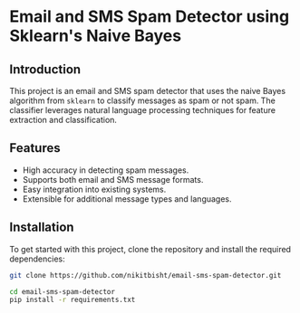 # Email and SMS Spam Detector using Sklearn's Naive Bayes

## Introduction
This project is an email and SMS spam detector that uses the naive Bayes algorithm from `sklearn` to classify messages as spam or not spam. The classifier leverages natural language processing techniques for feature extraction and classification.

## Features
- High accuracy in detecting spam messages.
- Supports both email and SMS message formats.
- Easy integration into existing systems.
- Extensible for additional message types and languages.

## Installation
To get started with this project, clone the repository and install the required dependencies:
```bash
git clone https://github.com/nikitbisht/email-sms-spam-detector.git

cd email-sms-spam-detector
pip install -r requirements.txt
